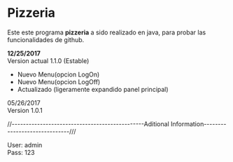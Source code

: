 # Pizzeria
Este este programa **pizzeria** a sido realizado en java, para probar las funcionalidades de github.

**12/25/2017**  
Version actual 1.1.0 (Estable)
* Nuevo Menu(opcion LogOn)
* Nuevo Menu(opcion LogOff)
* Actualizado (ligeramente expandido panel principal)

05/26/2017  
Version 1.0.1

//-----------------------------------------------Aditional Information------------------------------///

User: admin  
Pass: 123


